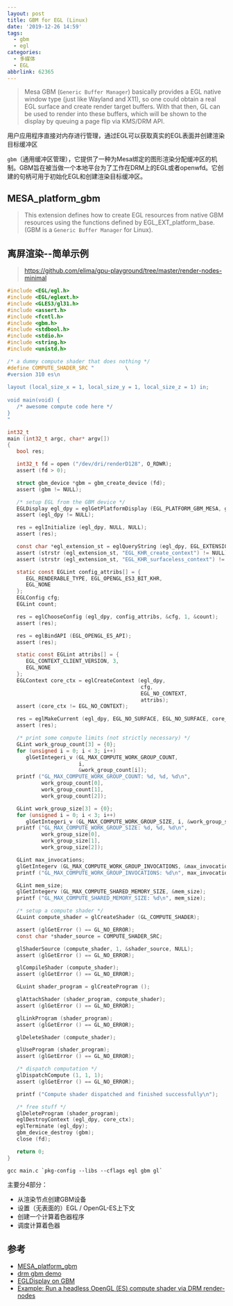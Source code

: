 ```yaml
---
layout: post
title: GBM for EGL (Linux)
date: '2019-12-26 14:59'
tags:
  - gbm
  - egl
categories:
  - 多媒体
  - EGL
abbrlink: 62365
---
```


> Mesa GBM (`Generic Buffer Manager`) basically provides a EGL native window type (just like Wayland and X11), so one could obtain a real EGL surface and create render target buffers. With that then, GL can be used to render into these buffers, which will be shown to the display by queuing a page flip via KMS/DRM API.

用户应用程序直接对内存进行管理，通过EGL可以获取真实的EGL表面并创建渲染目标缓冲区

`gbm`（通用缓冲区管理），它提供了一种为Mesa绑定的图形渲染分配缓冲区的机制。GBM旨在被当做一个本地平台为了工作在DRM上的EGL或者openwfd。它创建的句柄可用于初始化EGL和创建渲染目标缓冲区。

<!--more-->

## MESA_platform_gbm

>This extension defines how to create EGL resources from native GBM resources using the functions defined by EGL_EXT_platform_base. (GBM is a `Generic Buffer Manager` for Linux).


## 离屏渲染--简单示例

> https://github.com/elima/gpu-playground/tree/master/render-nodes-minimal

``` C
#include <EGL/egl.h>
#include <EGL/eglext.h>
#include <GLES3/gl31.h>
#include <assert.h>
#include <fcntl.h>
#include <gbm.h>
#include <stdbool.h>
#include <stdio.h>
#include <string.h>
#include <unistd.h>

/* a dummy compute shader that does nothing */
#define COMPUTE_SHADER_SRC "          \
#version 310 es\n                                                       \
                                                                        \
layout (local_size_x = 1, local_size_y = 1, local_size_z = 1) in;       \
                                                                        \
void main(void) {                                                       \
   /* awesome compute code here */                                      \
}                                                                       \
"

int32_t
main (int32_t argc, char* argv[])
{
   bool res;

   int32_t fd = open ("/dev/dri/renderD128", O_RDWR);
   assert (fd > 0);

   struct gbm_device *gbm = gbm_create_device (fd);
   assert (gbm != NULL);

   /* setup EGL from the GBM device */
   EGLDisplay egl_dpy = eglGetPlatformDisplay (EGL_PLATFORM_GBM_MESA, gbm, NULL);
   assert (egl_dpy != NULL);

   res = eglInitialize (egl_dpy, NULL, NULL);
   assert (res);

   const char *egl_extension_st = eglQueryString (egl_dpy, EGL_EXTENSIONS);
   assert (strstr (egl_extension_st, "EGL_KHR_create_context") != NULL);
   assert (strstr (egl_extension_st, "EGL_KHR_surfaceless_context") != NULL);

   static const EGLint config_attribs[] = {
      EGL_RENDERABLE_TYPE, EGL_OPENGL_ES3_BIT_KHR,
      EGL_NONE
   };
   EGLConfig cfg;
   EGLint count;

   res = eglChooseConfig (egl_dpy, config_attribs, &cfg, 1, &count);
   assert (res);

   res = eglBindAPI (EGL_OPENGL_ES_API);
   assert (res);

   static const EGLint attribs[] = {
      EGL_CONTEXT_CLIENT_VERSION, 3,
      EGL_NONE
   };
   EGLContext core_ctx = eglCreateContext (egl_dpy,
                                           cfg,
                                           EGL_NO_CONTEXT,
                                           attribs);
   assert (core_ctx != EGL_NO_CONTEXT);

   res = eglMakeCurrent (egl_dpy, EGL_NO_SURFACE, EGL_NO_SURFACE, core_ctx);
   assert (res);

   /* print some compute limits (not strictly necessary) */
   GLint work_group_count[3] = {0};
   for (unsigned i = 0; i < 3; i++)
      glGetIntegeri_v (GL_MAX_COMPUTE_WORK_GROUP_COUNT,
                       i,
                       &work_group_count[i]);
   printf ("GL_MAX_COMPUTE_WORK_GROUP_COUNT: %d, %d, %d\n",
           work_group_count[0],
           work_group_count[1],
           work_group_count[2]);

   GLint work_group_size[3] = {0};
   for (unsigned i = 0; i < 3; i++)
      glGetIntegeri_v (GL_MAX_COMPUTE_WORK_GROUP_SIZE, i, &work_group_size[i]);
   printf ("GL_MAX_COMPUTE_WORK_GROUP_SIZE: %d, %d, %d\n",
           work_group_size[0],
           work_group_size[1],
           work_group_size[2]);

   GLint max_invocations;
   glGetIntegerv (GL_MAX_COMPUTE_WORK_GROUP_INVOCATIONS, &max_invocations);
   printf ("GL_MAX_COMPUTE_WORK_GROUP_INVOCATIONS: %d\n", max_invocations);

   GLint mem_size;
   glGetIntegerv (GL_MAX_COMPUTE_SHARED_MEMORY_SIZE, &mem_size);
   printf ("GL_MAX_COMPUTE_SHARED_MEMORY_SIZE: %d\n", mem_size);

   /* setup a compute shader */
   GLuint compute_shader = glCreateShader (GL_COMPUTE_SHADER);

   assert (glGetError () == GL_NO_ERROR);
   const char *shader_source = COMPUTE_SHADER_SRC;

   glShaderSource (compute_shader, 1, &shader_source, NULL);
   assert (glGetError () == GL_NO_ERROR);

   glCompileShader (compute_shader);
   assert (glGetError () == GL_NO_ERROR);

   GLuint shader_program = glCreateProgram ();

   glAttachShader (shader_program, compute_shader);
   assert (glGetError () == GL_NO_ERROR);

   glLinkProgram (shader_program);
   assert (glGetError () == GL_NO_ERROR);

   glDeleteShader (compute_shader);

   glUseProgram (shader_program);
   assert (glGetError () == GL_NO_ERROR);

   /* dispatch computation */
   glDispatchCompute (1, 1, 1);
   assert (glGetError () == GL_NO_ERROR);

   printf ("Compute shader dispatched and finished successfully\n");

   /* free stuff */
   glDeleteProgram (shader_program);
   eglDestroyContext (egl_dpy, core_ctx);
   eglTerminate (egl_dpy);
   gbm_device_destroy (gbm);
   close (fd);

   return 0;
}
```

```
gcc main.c `pkg-config --libs --cflags egl gbm gl`
```

主要分4部分：
- 从渲染节点创建GBM设备
- 设置（无表面的）EGL / OpenGL-ES上下文
- 创建一个计算着色器程序
- 调度计算着色器

## 参考

- [MESA_platform_gbm](https://www.khronos.org/registry/EGL/extensions/MESA/EGL_MESA_platform_gbm.txt)
- [drm gbm demo](https://github.com/eyelash/tutorials/blob/master/drm-gbm.c)
- [EGLDisplay on GBM](https://stackoverflow.com/questions/20816844/egldisplay-on-gbm)
- [Example: Run a headless OpenGL (ES) compute shader via DRM render-nodes](https://blogs.igalia.com/elima/2016/10/06/example-run-an-opengl-es-compute-shader-on-a-drm-render-node/)
